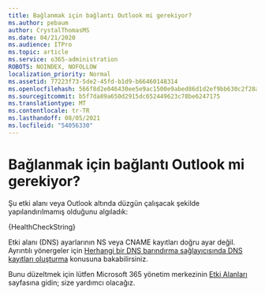 ```yaml
---
title: Bağlanmak için bağlantı Outlook mi gerekiyor?
ms.author: pebaum
author: CrystalThomasMS
ms.date: 04/21/2020
ms.audience: ITPro
ms.topic: article
ms.service: o365-administration
ROBOTS: NOINDEX, NOFOLLOW
localization_priority: Normal
ms.assetid: 77223f73-5de2-45fd-b1d9-b66460148314
ms.openlocfilehash: 566f8d2e046430ee5e9ac1500e9abed86d1d2ef9bb630c2f28a98d4a922f60d0
ms.sourcegitcommit: b5f7da89a650d2915dc652449623c78be6247175
ms.translationtype: MT
ms.contentlocale: tr-TR
ms.lasthandoff: 08/05/2021
ms.locfileid: "54056330"
---
```

# <a name="having-issues-getting-outlook-to-connect"></a>Bağlanmak için bağlantı Outlook mi gerekiyor?

Şu etki alanı veya Outlook altında düzgün çalışacak şekilde yapılandırılmamış olduğunu algıladık:
  
{HealthCheckString}
  
Etki alanı (DNS) ayarlarının NS veya CNAME kayıtları doğru ayar değil. Ayrıntılı yönergeler için [Herhangi bir DNS barındırma sağlayıcısında DNS kayıtları oluşturma](https://docs.microsoft.com/microsoft-365/admin/get-help-with-domains/create-dns-records-at-any-dns-hosting-provider) konusuna bakabilirsiniz. 
  
Bunu düzeltmek için lütfen Microsoft 365 yönetim merkezinin [Etki Alanları](https://admin.microsoft.com/adminportal/home#/Domains) sayfasına gidin; size yardımcı olacağız. 